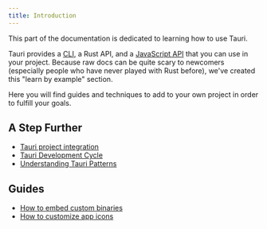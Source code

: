 ```yaml
---
title: Introduction
---
```


This part of the documentation is dedicated to learning how to use Tauri.

Tauri provides a [CLI](/docs/api/cli), a Rust API, and a [JavaScript API](/docs/api/js/index) that you can use in your project. Because raw docs can be quite scary to newcomers (especially people who have never played with Rust before), we've created this "learn by example" section.

Here you will find guides and techniques to add to your own project in order to fulfill your goals.

## A Step Further

- [Tauri project integration](/docs/usage/development/integration)
- [Tauri Development Cycle](/docs/usage/development/development)
- [Understanding Tauri Patterns](/docs/usage/patterns/about-patterns)

## Guides

- [How to embed custom binaries](/docs/usage/guides/bundler/sidecar)
- [How to customize app icons](/docs/usage/guides/visual/icons)
